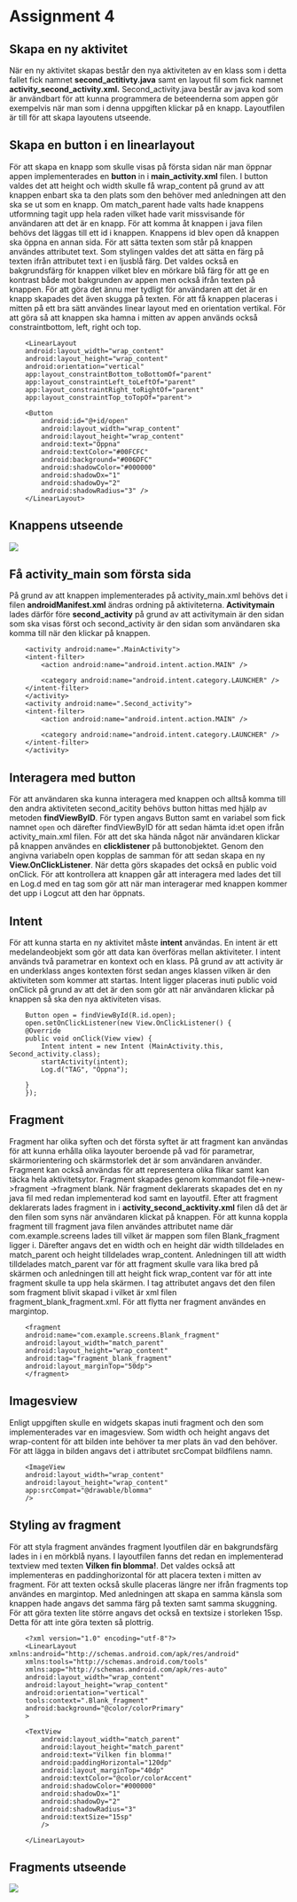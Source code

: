 # Assignment 4
## Skapa en ny aktivitet
När en ny aktivitet skapas består den nya aktiviteten av en klass som i detta fallet fick namnet **second_actitivty.java** samt en layout fil som fick namnet **activity_second_activity.xml.** Second_activity.java består av java kod som är användbart för att kunna programmera de beteenderna som appen gör exempelvis när man som i denna uppgiften klickar på en knapp. Layoutfilen är till för att skapa layoutens utseende.

## Skapa en button i en linearlayout
För att skapa en knapp som skulle visas på första sidan när man öppnar appen implementerades en **button** in i **main_activity.xml** filen. I button valdes det att height och width skulle få wrap_content på grund av att knappen enbart ska ta den plats som den behöver med anledningen att den ska se ut som en knapp. Om match_parent hade valts hade knappens utformning tagit upp hela raden vilket hade varit missvisande för användaren att det är en knapp. För att komma åt knappen i java filen behövs det läggas till ett id i knappen. Knappens id blev open då knappen ska öppna en annan sida. För att sätta texten som står på knappen användes attributet text. Som stylingen valdes det att sätta en färg på texten ifrån attributet text i en ljusblå färg. Det valdes också en bakgrundsfärg för knappen vilket blev en mörkare blå färg för att ge en kontrast både mot bakgrunden av appen men också ifrån texten på knappen. För att göra det ännu mer tydligt för användaren att det är en knapp skapades det även skugga på texten. För att få knappen placeras i mitten på ett bra sätt användes linear layout med en orientation vertikal. För att göra så att knappen ska hamna i mitten av appen används också constraintbottom, left, right och top.

```
    <LinearLayout
    android:layout_width="wrap_content"
    android:layout_height="wrap_content"
    android:orientation="vertical"
    app:layout_constraintBottom_toBottomOf="parent"
    app:layout_constraintLeft_toLeftOf="parent"
    app:layout_constraintRight_toRightOf="parent"
    app:layout_constraintTop_toTopOf="parent">

    <Button
        android:id="@+id/open"
        android:layout_width="wrap_content"
        android:layout_height="wrap_content"
        android:text="Öppna"
        android:textColor="#00FCFC"
        android:background="#006DFC"
        android:shadowColor="#000000"
        android:shadowDx="1"
        android:shadowDy="2"
        android:shadowRadius="3" />
    </LinearLayout>
```

## Knappens utseende
![](knapp.png)
## Få activity_main som första sida
På grund av att knappen implementerades på activity_main.xml behövs det i filen **androidManifest.xml** ändras ordning på aktiviteterna. **Activitymain** lades därför före **second_activity** på grund av att activitymain är den sidan som ska visas först och second_activity är den sidan som användaren ska komma till när den klickar på knappen.

```
    <activity android:name=".MainActivity">
    <intent-filter>
        <action android:name="android.intent.action.MAIN" />

        <category android:name="android.intent.category.LAUNCHER" />
    </intent-filter>
    </activity>
    <activity android:name=".Second_activity">
    <intent-filter>
        <action android:name="android.intent.action.MAIN" />

        <category android:name="android.intent.category.LAUNCHER" />
    </intent-filter>
    </activity>
```

## Interagera med button
För att användaren ska kunna interagera med knappen och alltså komma till den andra aktiviteten second_acitity behövs button hittas med hjälp av metoden **findViewByID**. För typen angavs Button samt en variabel som fick namnet `open` och därefter findViewByID för att sedan hämta id:et open ifrån activity_main.xml filen. För att det ska hända något när användaren klickar på knappen användes en **clicklistener** på buttonobjektet. Genom den angivna variabeln open kopplas de samman för att sedan skapa en ny **View.OnClickListener**. När detta görs skapades det också en public void onClick. För att kontrollera att knappen går att interagera med lades det till en Log.d med en tag som gör att när man interagerar med knappen kommer det upp i Logcut att den har öppnats.

## Intent
För att kunna starta en ny aktivitet måste **intent** användas. En intent är ett medelandeobjekt som gör att data kan överföras mellan aktiviteter. I intent används två parametrar en kontext och en klass. På grund av att activity är en underklass anges kontexten först sedan anges klassen vilken är den aktiviteten som kommer att startas. Intent ligger placeras inuti public void onClick på grund av att det är den som gör att när användaren klickar på knappen så ska den nya aktiviteten visas.

```
    Button open = findViewById(R.id.open);
    open.setOnClickListener(new View.OnClickListener() {
    @Override
    public void onClick(View view) {
        Intent intent = new Intent (MainActivity.this, Second_activity.class);
        startActivity(intent);
        Log.d("TAG", "Öppna");

    }
    });
```
## Fragment
Fragment har olika syften och det första syftet är att fragment kan användas för att kunna erhålla olika layouter beroende på vad för parametrar, skärmorientering och skärmstorlek det är som användaren använder. Fragment kan också användas för att representera olika flikar samt kan täcka hela aktivitetsytor. Fragment skapades genom kommandot file->new->fragment ->fragment blank. När fragment deklarerats skapades det en ny java fil med redan implementerad kod samt en layoutfil. Efter att fragment deklarerats lades fragment in i **activity_second_acktivity.xml** filen då det är den filen som syns när användaren klickat på knappen. För att kunna koppla fragment till fragment java filen användes attributet name där com.example.screens lades till vilket är mappen som filen Blank_fragment ligger i. Därefter angavs det en width och en height där width tilldelades en match_parent och height tilldelades wrap_content. Anledningen till att width tilldelades match_parent var för att fragment skulle vara lika bred på skärmen och anledningen till att height fick wrap_content var för att inte fragment skulle ta upp hela skärmen. I tag attributet angavs det den filen som fragment blivit skapad i vilket är xml filen fragment_blank_fragment.xml. För att flytta ner fragment användes en margintop.

```
    <fragment
    android:name="com.example.screens.Blank_fragment"
    android:layout_width="match_parent"
    android:layout_height="wrap_content"
    android:tag="fragment_blank_fragment"
    android:layout_marginTop="50dp">
    </fragment>
```

## Imagesview
Enligt uppgiften skulle en widgets skapas inuti fragment och den som implementerades var en imagesview. Som width och height angavs det wrap-content för att bilden inte behöver ta mer plats än vad den behöver. För att lägga in bilden angavs det i attributet srcCompat bildfilens namn.

```
    <ImageView
    android:layout_width="wrap_content"
    android:layout_height="wrap_content"
    app:srcCompat="@drawable/blomma"
    />
```

## Styling av fragment
För att styla fragment användes fragment lyoutfilen där en bakgrundsfärg lades in i en mörkblå nyans. I layoutfilen fanns det redan en implementerad textview med texten **Vilken fin blomma!**. Det valdes också att implementeras en paddinghorizontal för att placera texten i mitten av fragment. För att texten också skulle placeras längre ner ifrån fragments top användes en margintop. Med anledningen att skapa en samma känsla som knappen hade angavs det samma färg på texten samt samma skuggning. För att göra texten lite större angavs det också en textsize i storleken 15sp. Detta för att inte göra texten så plottrig.

```
    <?xml version="1.0" encoding="utf-8"?>
    <LinearLayout xmlns:android="http://schemas.android.com/apk/res/android"
    xmlns:tools="http://schemas.android.com/tools"
    xmlns:app="http://schemas.android.com/apk/res-auto"
    android:layout_width="wrap_content"
    android:layout_height="wrap_content"
    android:orientation="vertical"
    tools:context=".Blank_fragment"
    android:background="@color/colorPrimary"
    >

    <TextView
        android:layout_width="match_parent"
        android:layout_height="match_parent"
        android:text="Vilken fin blomma!"
        android:paddingHorizontal="120dp"
        android:layout_marginTop="40dp"
        android:textColor="@color/colorAccent"
        android:shadowColor="#000000"
        android:shadowDx="1"
        android:shadowDy="2"
        android:shadowRadius="3"
        android:textSize="15sp"
        />

    </LinearLayout>
```

## Fragments utseende
![](fragment.png)